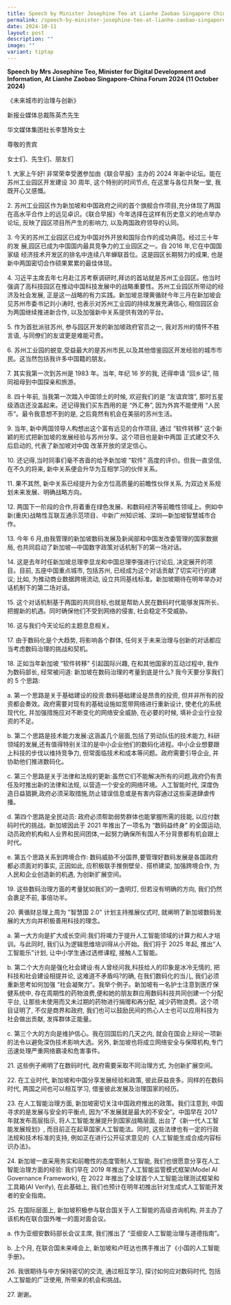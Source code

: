 ```yaml
---
title: Speech by Minister Josephine Teo at Lianhe Zaobao Singapore China Forum 2024
permalink: /speech-by-minister-josephine-teo-at-lianhe-zaobao-singapore-china-forum-2024/
date: 2024-10-11
layout: post
description: ""
image: ""
variant: tiptap
---
```

<p><strong>Speech by Mrs Josephine Teo, Minister for Digital Development and Information, At Lianhe Zaobao Singapore-China Forum 2024 (11 October 2024)</strong>
</p>
<p>《未来城市的治理与创新》</p>
<p>新报业媒体总裁陈英杰先生</p>
<p>华文媒体集团社长李慧玲女士</p>
<p>尊敬的贵宾</p>
<p>女士们、先生们、朋友们</p>
<p>1. 大家上午好! 非常荣幸受邀参加由《联合早报》主办的 2024 年新中论坛。能在苏州工业园区开发建设 30 周年, 这个特别的时间节点,
在这里与各位共聚一堂, 我既开心又感慨。</p>
<p>2. 苏州工业园区作为新加坡和中国政府之间的首个旗舰合作项目,充分体现了两国在高水平合作上的远见卓识。《联合早报》今年选择在这样有历史意义的地点举办论坛,
反映了园区项目所产生的影响力, 以及两国政府领导的认同。</p>
<p>3. 今天的苏州工业园区已成为中国对外开放和国际合作的成功典范。经过三十年的发 展,园区已成为中国国内最具竞争力的工业园区之一。自 2016
年,它在中国国家级 经济技术开发区的排名中连续八年蝉联首位。这是园区长期努力的成果, 也是新中两国密切合作硕果累累的最佳体现。</p>
<p>4. 习近平主席去年七月赴江苏考察调研时,拜访的首站就是苏州工业园区。他当时强调了高科技园区在推动中国科技发展中的战略重要性。苏州工业园区所带动的经济及社会发展,
正是这一战略的有力实践。新加坡总理黄循财今年三月在新加坡会见苏州市委书记刘小涛时, 也表示对苏州工业园的持续发展充满信心, 相信园区会为两国继续推进新合作,
以及加强新中关系提供有效的平台。</p>
<p>5. 作为首批派驻苏州, 参与园区开发的新加坡政府官员之一, 我对苏州的情怀不胜言语, 与同僚们的友谊更是难能可贵。</p>
<p>6. 苏州工业园的蜕变,受益最大的是苏州市民,以及其他借鉴园区开发经验的城市市民。这当然包括我许多中国籍的朋友。</p>
<p>7. 其实我第一次到苏州是 1983 年。当年, 年纪 16 岁的我, 还得申请 “回乡证”, 陪同祖母到中国探亲和旅游。</p>
<p>8. 四十年前, 当我第一次踏入中国领土的时候, 欢迎我们的是 “友谊宾馆”, 那时五星级酒店还没盖起来。还记得我们买东西用的是 “外汇券”,
因为外宾不能使用 “人民币”。最令我意想不到的是, 之后竟然有机会在美丽的苏州生活。</p>
<p>9. 当年, 新中两国领导人构想出这个富有远见的合作项目, 通过 “软件转移” 这个新颖的形式把新加坡的发展经验与苏州分享。这个项目也是新中两国
正式建交不久后启动的, 代表了新加坡对中国 改革开放的坚定信心。</p>
<p>10. 还记得,当时同事们毫不吝啬的给予新加坡 “软件” 高度的评价。但我一直坚信, 在不久的将来, 新中关系便会升华为互相学习的伙伴关系。</p>
<p>11. 果不其然, 新中关系已经提升为全方位高质量的前瞻性伙伴关系, 为双边关系规划未来发展、明确战略方向。</p>
<p>12. 两国下一阶段的合作,将着重在绿色发展、和数码经济等前瞻性领域上。例如中新(重庆)战略性互联互通示范项目、中新广州知识城、深圳—新加坡智慧城市合作。</p>
<p>13. 今年 6 月,由我管理的新加坡数码发展及新闻部和中国发改委管理的国家数据局, 也共同启动了新加坡—中国数字政策对话机制下的第一场对话。</p>
<p>14. 这是去年时任新加坡总理李显龙和中国总理李强进行讨论后, 决定展开的项目。目前, 五座中国重点城市, 包括苏州, 已经成为这个对话贡献了切实可行的建议;
比如, 为推动商业数据跨境流动, 设立共同基线标准。新加坡期待在明年举办对话机制下的第二场对话。</p>
<p>15. 这个对话机制基于两国的共同目标,也就是帮助人民在数码时代能够发挥所长、把握新的机遇。同时确保他们不受到网络的侵害, 社会稳定不受威胁。</p>
<p>16. 这与我们今天论坛的主题息息相关。</p>
<p>17. 由于数码化是个大趋势, 将影响各个群体, 任何关于未来治理与创新的对话都应当考虑数码治理的挑战和契机。</p>
<p>18. 正如当年新加坡 “软件转移” 引起国际兴趣, 在和其他国家的互动过程中, 我作为数码部长, 经常被问道: 新加坡在数码治理的考量到底是什么?
我今天要分享我们的 5 个思路:</p>
<p>a. 第一个思路是关于基础建设的投资:数码基础建设是昂贵的投资, 但并非所有的投资都会奏效。政府需要对现有的基础设施如宽带网络进行重新设计,
使老化的系统现代化, 并加强措施应对不断变化的网络安全威胁, 在必要的时候, 填补企业行业投资的不足。</p>
<p>b. 第二个思路是技术能力发展:这涵盖几个层面,包括了劳动队伍的技术能力, 科研领域的发展,还有值得特别关注的是中小企业他们的数码化进程。中小企业想要跟上科技的步伐以维持竞争力,
但常面临技术和成本等问题。政府需要引导企业, 并协助他们推进数码化。</p>
<p>c. 第三个思路是关于法律和法规的更新:虽然它们不能解决所有的问题,政府仍有责任及时推出新的法律和法规, 以营造一个安全的网络环境。人工智能时代,
深度伪造日益猖獗,政府必须采取措施,防止错误信息或是有害内容通过这些渠道肆虐传播。</p>
<p>d. 第四个思路是全民动员: 政府必须帮助弱势群体也能掌握所需的技能, 以应付数码时代的挑战。新加坡因此于 2021 年推出了一项名为 “数码益终身”
的全国运动,动员政府机构和人业界和民间团体,一起努力确保所有国人不分背景都有机会跟上时代。</p>
<p>e. 第五个思路关系到跨境合作: 数码威胁不分国界,要管理好数码发展是各国政府都必须面对的事实, 正因如此, 应积极联手推倒壁垒、搭桥建梁,
加强跨境合作, 为人民和企业创造新的机遇, 为创新扩展空间。</p>
<p>19. 这些数码治理方面的考量犹如我们的一盏明灯, 但若没有明确的方向, 我们仍然会裹足不前, 事倍功半。</p>
<p>20. 黄循财总理上周为 "智慧国 2.0" 计划主持推展仪式时, 就阐明了新加坡数码发展的大方向并积极善用科技的理念。</p>
<p>a. 第一大方向是扩大成长空间:我们将竭力于提升人工智能领域的计算力和人才培训。与此同时, 我们认为逻辑思维培训得从小开始。我们将于 2025
年起, 推出“人工智能乐”计划, 让中小学生通过选修课程, 接触人工智能。</p>
<p>b. 第二个大方向是强化社会建设:有人曾经问我,科技给人的印象是冰冷无情的, 把科技和社会建设相提并论, 这难道不矛盾吗?的确, 在我们数码化的当儿,
我们必须重新思考如何加强 “社会凝聚力”。我举个例子。新加坡有一名护士注意到医疗保健系统中, 存在周期性的药物浪费,便和她的朋友群应用数码科技共同创建一个分配平台,
让那些未使用而又未过期的药物进行捐赠和再分配, 减少药物浪费。这个项目证明了, 不仅是商界和政府, 我们也可以鼓励民间的热心人士也可以应用科技为社会做出贡献,
发挥群体正能量。</p>
<p>c. 第三个大的方向是维护信心。我在回国后的几天之内, 就会在国会上辩论一项新的法令以避免深伪技术影响大选。另外, 新加坡也将成立网络安全与保障机构,专门迅速处理严重网络霸凌和危害事件。</p>
<p>21. 这些例子阐明了在数码时代, 政府需要采取不同治理方式, 为创新扩展空间。</p>
<p>22. 在工业时代, 新加坡和中国分享发展经验和政策, 彼此获益良多。同样的在数码时代, 两国之间也可以相互学习, 借鉴彼此发展及治理国家的经历。</p>
<p>23. 在人工智能治理方面, 新加坡密切关注中国政府推出的政策。我们注意到, 中国寻求的是发展与安全的平衡点, 因为“不发展就是最大的不安全”。中国早在
2017 年就发布高层指示, 将人工智能发展提升到国家战略层面, 出台了《新一代人工智能发展规划》, 而目前正在起草国家人工智能法。同时, 这些法律也有一定的行政法规和技术标准的支持,
例如正在进行公开征求意见的《人工智能生成合成内容标识办法》。</p>
<p>24. 新加坡一直采用务实和前瞻性的态度管制人工智能, 我们也很愿意分享在人工智能治理方面的经验: 我们早在 2019 年推出了人工智能监管模式框架(Model
AI Governance Framework), 在 2022 年推出了全球首个人工智能治理测试框架和工具箱(AI Verify), 在此基础上,
我们也预计在明年初推出针对生成式人工智能开发者的安全指南。</p>
<p>25. 在国际层面上, 新加坡积极参与联合国关于人工智能的高级咨询机构, 并主办了该机构在联合国外唯一的面对面会议。</p>
<p>a. 作为亚细安数码部长会议主席, 我们推出了 “亚细安人工智能治理与道德指南”。</p>
<p>b. 上个月, 在联合国未来峰会上, 新加坡和卢旺达也携手推出了《小国的人工智能手册》。</p>
<p>26. 我很期待与中方保持密切的交流, 通过相互学习, 探讨如何应对数码时代, 包括人工智能的广泛使用, 所带来的机会和挑战。</p>
<p>27. 谢谢。</p>